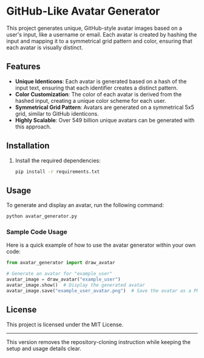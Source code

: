 # GitHub-Like Avatar Generator

This project generates unique, GitHub-style avatar images based on a user's input, like a username or email. Each avatar is created by hashing the input and mapping it to a symmetrical grid pattern and color, ensuring that each avatar is visually distinct.

## Features

- **Unique Identicons**: Each avatar is generated based on a hash of the input text, ensuring that each identifier creates a distinct pattern.
- **Color Customization**: The color of each avatar is derived from the hashed input, creating a unique color scheme for each user.
- **Symmetrical Grid Pattern**: Avatars are generated on a symmetrical 5x5 grid, similar to GitHub identicons.
- **Highly Scalable**: Over 549 billion unique avatars can be generated with this approach.

## Installation

1. Install the required dependencies:
   ```bash
   pip install -r requirements.txt
   ```

## Usage

To generate and display an avatar, run the following command:

```bash
python avatar_generator.py
```

### Sample Code Usage

Here is a quick example of how to use the avatar generator within your own code:

```python
from avatar_generator import draw_avatar

# Generate an avatar for "example_user"
avatar_image = draw_avatar("example_user")
avatar_image.show()  # Display the generated avatar
avatar_image.save("example_user_avatar.png")  # Save the avatar as a PNG file
```

## License

This project is licensed under the MIT License.

--- 

This version removes the repository-cloning instruction while keeping the setup and usage details clear.